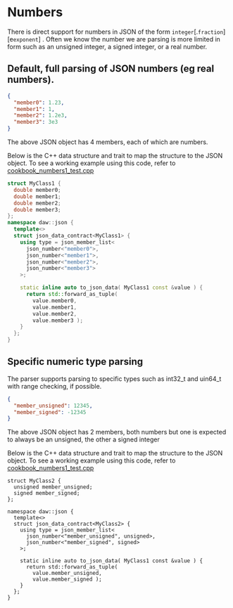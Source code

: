 # Numbers

There is direct support for numbers in JSON of the form `integer`[.`fraction`][e`exponent`] .  Often we know the number we are parsing is more limited in form such as an unsigned integer, a signed integer, or a real number.

## Default, full parsing of JSON numbers (eg real numbers).
```json
{
  "member0": 1.23,
  "member1": 1,
  "member2": 1.2e3,
  "member3": 3e3
}
```
The above JSON object has 4 members, each of which are numbers.

Below is the C++ data structure and trait to map the structure to the JSON object.
To see a working example using this code, refer to [cookbook_numbers1_test.cpp](https://raw.githubusercontent.com/beached/daw_json_link/release/tests/src/cookbook_numbers1_test.cpp) 
```c++
struct MyClass1 {
  double member0;
  double member1;
  double member2;
  double member3;
};
namespace daw::json {
  template<>
  struct json_data_contract<MyClass1> {
    using type = json_member_list<
      json_number<"member0">, 
      json_number<"member1">, 
      json_number<"member2">,
      json_number<"member3">
    >;

    static inline auto to_json_data( MyClass1 const &value ) {
      return std::forward_as_tuple( 
        value.member0, 
        value.member1,
        value.member2,
        value.member3 );
    }
  };
}
```

## Specific numeric type parsing
The parser supports parsing to specific types such as int32_t and uin64_t with range checking, if possible.

```json
{
  "member_unsigned": 12345,
  "member_signed": -12345
}
```
The above JSON object has 2 members, both numbers but one is expected to always be an unsigned, the other a signed integer

Below is the C++ data structure and trait to map the structure to the JSON object.
To see a working example using this code, refer to [cookbook_numbers1_test.cpp](https://raw.githubusercontent.com/beached/daw_json_link/release/tests/src/cookbook_numbers2_test.cpp) 
```
struct MyClass2 {
  unsigned member_unsigned;
  signed member_signed;
};

namespace daw::json {
  template<>
  struct json_data_contract<MyClass2> {
    using type = json_member_list<
      json_number<"member_unsigned", unsigned>,
      json_number<"member_signed", signed>
    >;

    static inline auto to_json_data( MyClass1 const &value ) {
      return std::forward_as_tuple( 
        value.member_unsigned, 
        value.member_signed );
    }
  };
}
```

